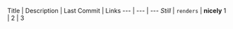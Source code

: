 Title | Description | Last Commit | Links
--- | --- | ---
*Still* | `renders` | **nicely**
1 | 2 | 3
